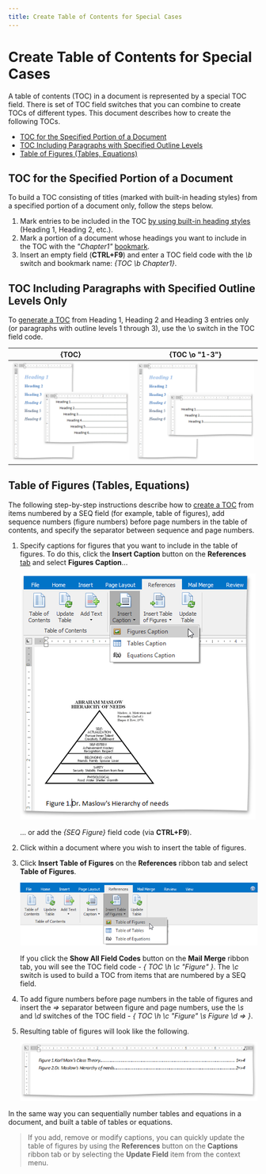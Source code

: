 ```yaml
---
title: Create Table of Contents for Special Cases
---
```

# Create Table of Contents for Special Cases
A table of contents (TOC) in a document is represented by a special TOC field. There is set of TOC field switches that you can combine to create TOCs of different types. This document describes how to create the following TOCs.
* [TOC for the Specified Portion of a Document](#tocspecifiedchapter)
* [TOC Including Paragraphs with Specified Outline Levels](#tocfromspecifiedoutlinelevels)
* [Table of Figures (Tables, Equations)](#tableoffigures)

## <a name="tocspecifiedchapter"/>TOC for the Specified Portion of a Document
To build a TOC consisting of titles (marked with built-in heading styles) from a specified portion of a document only, follow the steps below.
1. Mark entries to be included in the TOC [by using built-in heading styles](../../../../interface-elements-for-desktop/articles/rich-text-editor/table-of-contents/create-a-table-of-contents.md) (Heading 1, Heading 2, etc.).
2. Mark a portion of a document whose headings you want to include in the TOC with the _"Chapter1"_ [bookmark](../../../../interface-elements-for-desktop/articles/rich-text-editor/miscellaneous/insert-a-bookmark.md).
3. Insert an empty field (**CTRL+F9**) and enter a TOC field code with the _\b_ switch and bookmark name: _{TOC \b Chapter1}_.

## <a name="tocfromspecifiedoutlinelevels"/>TOC Including Paragraphs with Specified Outline Levels Only
To [generate a TOC](../../../../interface-elements-for-desktop/articles/rich-text-editor/table-of-contents/create-a-table-of-contents.md) from Heading 1, Heading 2 and Heading 3 entries only (or paragraphs with outline levels 1 through 3), use the \o switch in the TOC field code.

| {TOC} | {TOC \o "1-3"} |
|---|---|
| ![RTETocFieldDefault](../../../images/Img121450.png) | ![RTETOCOSwitch](../../../images/Img121451.png) |

## <a name="tableoffigures"/>Table of Figures (Tables, Equations)
The following step-by-step instructions describe how to [create a TOC](../../../../interface-elements-for-desktop/articles/rich-text-editor/table-of-contents/create-a-table-of-contents.md) from items numbered by a SEQ field (for example, table of figures), add sequence numbers (figure numbers) before page numbers in the table of contents, and specify the separator between sequence and page numbers.
1. Specify captions for figures that you want to include in the table of figures. To do this, click the **Insert Caption** button on the **References** [tab](../../../../interface-elements-for-desktop/articles/rich-text-editor/text-editor-ui/ribbon-interface.md) and select **Figures Caption**...
	
	![RTETOCInsertFigure](../../../images/Img121456.png)
	
	... or add the _{SEQ Figure}_ field code (via **CTRL+F9**).
2. Click within a document where you wish to insert the table of figures.
3. Click **Insert Table of Figures** on the **References** ribbon tab and select **Table of Figures**.
	
	![RTETOCInsertTableOfFigures](../../../images/Img121453.png)
	
	If you click the **Show All Field Codes** button on the **Mail Merge** ribbon tab, you will see the TOC field code - _{ TOC \h \c "Figure" }_. The _\c_ switch is used to build a TOC from items that are numbered by a SEQ field.
4. To add figure numbers before page numbers in the table of figures and insert the _=>_ separator between figure and page numbers, use the _\s_ and _\d_ switches of the TOC field - _{ TOC \h \c "Figure" \s Figure \d => }_.
5. Resulting table of figures will look like the following.
	
	![RTETOCFiguresResult](../../../images/Img121455.png)

In the same way you can sequentially number tables and equations in a document, and built a table of tables or equations.

> If you add, remove or modify captions, you can quickly update the table of figures by using the **References** button on the **Captions** ribbon tab or by selecting the **Update Field** item from the context menu.